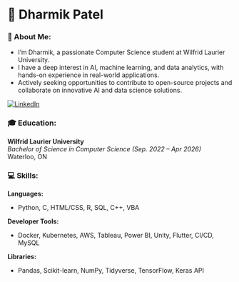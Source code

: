 # 🚀 Dharmik Patel

### 👋 About Me:
- I’m Dharmik, a passionate Computer Science student at Wilfrid Laurier University.
- I have a deep interest in AI, machine learning, and data analytics, with hands-on experience in real-world applications.
- Actively seeking opportunities to contribute to open-source projects and collaborate on innovative AI and data science solutions.

[![LinkedIn](https://img.shields.io/badge/LinkedIn-blue?style=flat&logo=linkedin&labelColor=blue)](https://www.linkedin.com/in/dharmik-p/)

### 🎓 Education:
**Wilfrid Laurier University**  
_Bachelor of Science in Computer Science (Sep. 2022 – Apr 2026)_  
Waterloo, ON

### 💻 Skills:
**Languages:**
- Python, C, HTML/CSS, R, SQL, C++, VBA

**Developer Tools:**
- Docker, Kubernetes, AWS, Tableau, Power BI, Unity, Flutter, CI/CD, MySQL

**Libraries:**
- Pandas, Scikit-learn, NumPy, Tidyverse, TensorFlow, Keras API



